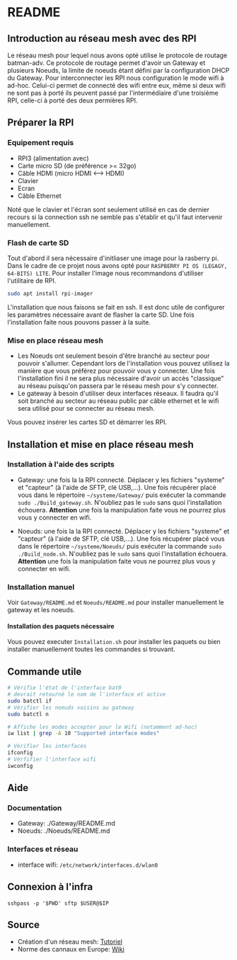 # README

## Introduction au réseau mesh avec des RPI
Le réseau mesh pour lequel nous avons opté utilise le protocole de routage batman-adv. Ce protocole de routage permet d'avoir un Gateway et plusieurs Noeuds, la limite de noeuds étant défini par la configuration DHCP du Gateway. 
Pour interconnecter les RPI nous configuration le mode wifi à ad-hoc. Celui-ci permet de connecté des wifi entre eux, même si deux wifi ne sont pas à porté ils peuvent passé par l'intermédiaire d'une troisième RPI, celle-ci à porté des deux permières RPI.

## Préparer la RPI
### Equipement requis
* RPI3 (alimentation avec)
* Carte micro SD (de préférence >= 32go)
* Câble HDMI (micro HDMI <--> HDMI)
* Clavier
* Ecran 
* Câble Ethernet

Noté que le clavier et l'écran sont seulement utilisé en cas de dernier recours si la connection ssh ne semble pas s'établir et qu'il faut intervenir manuellement.

### Flash de carte SD
Tout d'abord il sera nécessaire d'initliaser une image pour la rasberry pi. Dans le cadre de ce projet nous avons opté pour `RASPBERRY PI OS (LEGAGY, 64-BITS) LITE`. Pour installer l'image nous recommandons d'utiliser l'utilitaire de RPI.

```bash
sudo apt install rpi-imager
```
L'installation que nous faisons se fait en ssh. Il est donc utile de configurer les paramètres nécessaire avant de flasher la carte SD.
Une fois l'installation faite nous pouvons passer à la suite.

### Mise en place réseau mesh
* Les Noeuds ont seulement besoin d'être branché au secteur pour pouvoir s'allumer. Cependant lors de l'installation vous pouvez utilisez la manière que vous préférez pour pouvoir vous y connecter. Une fois l'installation fini il ne sera plus nécessaire d'avoir un accès "classique" au réseau puisqu'on passera par le réseau mesh pour s'y connecter.
* Le gateway à besoin d'utiliser deux interfaces réseaux. Il faudra qu'il soit branché au secteur au réseau public par câble ethernet et le wifi sera utilisé pour se connecter au réseau mesh.

Vous pouvez insérer les cartes SD et démarrer les RPI.





## Installation et mise en place réseau mesh
### Installation à l'aide des scripts
* Gateway: une fois la la RPI connecté. Déplacer y les fichiers "systeme" et "capteur" (à l'aide de SFTP, clé USB,...). Une fois récupérer placé vous dans le répertoire `~/systeme/Gateway/` puis exécuter la commande `sudo ./Build_gateway.sh`. N'oubliez pas le `sudo` sans quoi l'installation échouera. **Attention** une fois la manipulation faite vous ne pourrez plus vous y connecter en wifi.

* Noeuds: une fois la la RPI connecté. Déplacer y les fichiers "systeme" et "capteur" (à l'aide de SFTP, clé USB,...). Une fois récupérer placé vous dans le répertoire `~/systeme/Noeuds/` puis exécuter la commande `sudo ./Build_node.sh`. N'oubliez pas le `sudo` sans quoi l'installation échouera. **Attention** une fois la manipulation faite vous ne pourrez plus vous y connecter en wifi.

### Installation manuel
Voir `Gateway/README.md` et `Noeuds/README.md` pour installer manuellement le gateway et les noeuds.

#### Installation des paquets nécessaire
Vous pouvez executer `Installation.sh` pour installer les paquets ou bien installer manuellement toutes les commandes si trouvant.


## Commande utile
```bash
# Vérifie l'état de l'interface bat0
# devrait retourné le nom de l'interface et active
sudo batctl if
# Vérifier les noeuds voisins au gateway
sudo batctl n

# Affiche les modes accepter pour le Wifi (notamment ad-hoc)
iw list | grep -A 10 "Supported interface modes"

# Vérifier les interfaces
ifconfig
# Vérfifier l'interface wifi
iwconfig
```

## Aide
### Documentation
* Gateway: ./Gateway/README.md
* Noeuds: ./Noeuds/README.md
### Interfaces et réseau
* interface wifi: `/etc/network/interfaces.d/wlan0`
## Connexion à l'infra
`sshpass -p '$PWD' sftp $USER@$IP`

## Source
* Création d'un réseau mesh: [Tutoriel](https://github.com/binnes/WiFiMeshRaspberryPi/blob/master/part1/PIMESH.md#setup-batman-adv)
* Norme des cannaux en Europe: [Wiki](https://en.wikipedia.org/wiki/List_of_WLAN_channels)